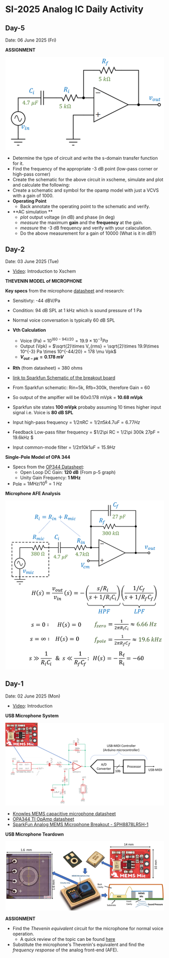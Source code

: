 # SI-2025 Analog IC Daily Activity

## Day-5 

Date: 06 June 2025 (Fri)

**ASSIGNMENT**

![High-Pass Filter](figures/Fig-d5-1-highPass.png)

- Determine the type of circuit and write the s-domain transfer function for it.
- Find the frequency of the appropriate -3 dB point (low-pass corner or high-pass corner)
- Create the schematic for the above circuit in xscheme, simulate and plot and calculate the following:
- Create a schematic and symbol for the opamp model with just a VCVS with a gain of 1000.
- **Operating Point**
  - Back annotate the operating point to the schematic and verify.
- **AC simulation **
  - _plot_ output voltage (in dB) and phase (in deg)
  - _measure_ the maximum **gain** and the **frequency** at the gain.
  - _measure_ the -3 dB frequency and verify with your calaculation.
  - Do the above measurement for a gain of 10000 (What is it in dB?)

 

## Day-2 

Date: 03 June 2025 (Tue)

- [Video](https://youtu.be/iuqNuaLUez4): Introduction to Xschem


**THEVENIN MODEL of MICROPHONE**

**Key specs** from the microphone [datasheet](https://cdn.sparkfun.com/assets/0/5/8/b/1/SPH8878LR5H-1_Lovato_DS.pdf) and research:
- Sensitivty: -44 dBV/Pa
- Condition: 94 dB SPL at 1 kHz which is sound pressure of 1 Pa
- Normal voice conversation is typically 60 dB SPL
- **Vth Calculation**
  - Voice (Pa) = $10^{(60-94)/20} = 19.9\times 10^{-3} Pa$
  - Output (Vpk) = $\sqrt{2}\times V_{rms} = \sqrt{2}\times 19.9\times 10^{-3} Pa \times 10^{-44/20} = 178 \mu Vpk$
  - **$V_{out-pk} = 0.178~ mV$**
- **Rth** (from datasheet) = 380 ohms


- [link to Sparkfun Schematic of the breakout board](https://cdn.sparkfun.com/assets/7/5/6/e/d/SparkFun_Analog_MEMS_Microphone_Breakout_SPH8878LR5H-1.pdf)
- From Sparkfun schematic: Rin=5k, Rfb=300k, therefore Gain = 60
- So output of the amplfier will be 60x0.178 mVpk = **10.68 mVpk**
- Sparkfun site states **100 mVpk** probaby assuming 10 times higher input signal i.e. Voice is **80 dB SPL**
- Input high-pass frequency = $1/2\pi RC = 1/2\pi 5k 4.7uF = 6.77 Hz$
- Feedback Low-pass filter frequency = $1/2\pi RC = 1/2\pi 300k 27pF = 19.6kHz $
- Input common-mode filter = $1/2\pi 10k 1uF = 15.9 Hz$


**Single-Pole Model of OPA 344**

- Specs from the [OP344 Datasheet](https://www.ti.com/lit/ds/symlink/opa344.pdf?ts=1747822666491&ref_url=https%253A%252F%252Fwww.google.com%252F):
  - Open Loop DC Gain: **120 dB** (From p-5 graph)
  - Unity Gain Frequency: **1 MHz**
- Pole = $1 MHz/10^6 = 1~Hz$

**Microphone AFE Analysis**

![Mic Analysis](figures/Fig-d2-1-mic-analysis.png)




## Day-1

Date: 02 June 2025 (Mon)

- [Video](https://youtu.be/baAFZwcFY-M): Introduction

**USB Microphone System**

![USB-MIDI Microphone System](figures/Fig-d1-1-USBmic.png)

- [Knowles MEMS capacitive microphone datasheet](https://cdn.sparkfun.com/assets/0/5/8/b/1/SPH8878LR5H-1_Lovato_DS.pdf)
- [OPA344 TI OpAmp datasheet](https://www.ti.com/lit/ds/symlink/opa345.pdf)
- [SparkFun Analog MEMS Microphone Breakout - SPH8878LR5H-1](https://www.sparkfun.com/sparkfun-analog-mems-microphone-breakout-sph8878lr5h-1.html)

**USB Microphone Teardown**

![USB Microphone Teardown](figures/Fig-d1-2-micTeardown.png)

**ASSIGNMENT**

- Find the _Thevenin equivalent_ circuit for the microphone for normal voice operation. 
  - A quick review of the topic can be found [here](https://mixignal-press.github.io/ebook-ice1/circuits.html#thevenin-and-norton-equivalent-circuits)
- Substitute the microphone's Thevenin's equivalent and find the _frequency response_ of the analog front-end (AFE).



